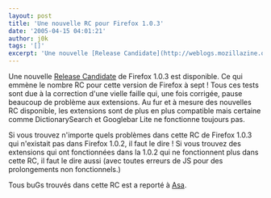 ```yaml
---
layout: post
title: 'Une nouvelle RC pour Firefox 1.0.3'
date: '2005-04-15 04:01:21'
author: j0k
tags: '[]'
excerpt: 'Une nouvelle [Release Candidate](http://weblogs.mozillazine.org/asa/archives/007945.html) de Firefox 1.0.3 est disponible.   Ce qui emmène le nombre RC pour cette version de Firefox à sept !   )   Tous ces tests sont due à la correction d''une vielle faille qui, une fois corrigée, pause beaucoup de problème aux extensions. Au fur et à mesure des      ...'
---
```


Une nouvelle [Release Candidate](http://weblogs.mozillazine.org/asa/archives/007945.html) de Firefox 1.0.3 est disponible.   Ce qui emmène le nombre RC pour cette version de Firefox à sept !      Tous ces tests sont due à la correction d'une vielle faille qui, une fois corrigée, pause beaucoup de problème aux extensions. Au fur et à mesure des nouvelles RC disponible, les extensions sont de plus en plus compatible mais certaine comme DictionarySearch et Googlebar Lite ne fonctionne toujours pas.

Si vous trouvez n'importe quels problèmes dans cette RC de Firefox 1.0.3 qui n'existait pas dans Firefox 1.0.2, il faut le dire ! Si vous trouvez des extensions qui ont fonctionnées dans la 1.0.2 qui ne fonctionnent plus dans cette RC, il faut le dire aussi (avec toutes erreurs de JS pour des prolongements non fonctionnels.)

Tous buGs trouvés dans cette RC est a reporté à [Asa](http://weblogs.mozillazine.org/asa/archives/007945.html).
